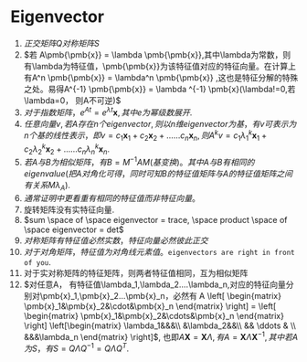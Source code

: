 ﻿# Eigenvector
1. $正交矩阵Q 对称矩阵S$
2. $若 A\pmb{\pmb{x}} = \lambda \pmb{\pmb{x}},其中\lambda为常数，则有\lambda为特征值，\pmb{\pmb{x}}为该特征值对应的特征向量。在计算上有A^n \pmb{\pmb{x}} = \lambda^n \pmb{\pmb{x}} ,这也是特征分解的特殊之处。易得A^{-1} \pmb{\pmb{x}} = \lambda ^{-1} \pmb{x}(\lambda!=0,若 \lambda=0， 则A不可逆)$
3. $对于指数矩阵，e^{At} = e^{\lambda t}\pmb{x}, 其中e为幂级数展开$.
4. $任意向量v,若A存在n个eigenvector,则以n维eigenvector为基，有v可表示为n个基的线性表示，即v = c_1\pmb{x}_1 + c_2\pmb{x}_2+……c_n\pmb{x}_n,则A^k v = c_1 \lambda_1^k \pmb{x}_1 + c_2 \lambda_2^k \pmb{x}_2+……c_n \lambda_n^k \pmb{x}_n$.
5. $若A与B为相似矩阵，有B=M^{-1}AM(基变换)。其中A与B有相同的eigenvalue(把A对角化可得，同时可知B的特征值矩阵与A的特征值矩阵之间有关系M\lambda_A)$.
6. $通常证明中更看重有相同的特征值而非特征向量。$
7. 旋转矩阵没有实特征向量.
8. $sum \space of \space eigenvector = trace, \space product \space of \space eigenvector = det$
9. $对称矩阵有特征值必然实数，特征向量必然彼此正交$
10. $对于对角矩阵，特征值为对角线元素值。$`eigenvectors are right in front of you`.
11. 对于实对称矩阵的特征矩阵，则两者特征值相同，互为相似矩阵
12. $对任意A， 有特征值\lambda_1,\lambda_2....\lambda_n,对应的特征向量分别对\pmb{x}_1,\pmb{x}_2...\pmb{x}_n，必然有
A
\left[
    \begin{matrix}
    \pmb{x}_1&\pmb{x}_2&\cdot&\pmb{x}_n 
\end{matrix}
\right] = 
\left[
    \begin{matrix}
    \pmb{x}_1&\pmb{x}_2&\cdots&\pmb{x}_n 
\end{matrix}
\right]
\left[\begin{matrix}
    \lambda_1&&&\\
    &\lambda_2&&\\
    && \ddots & \\
    &&&\lambda_n     
\end{matrix}
\right]$,
也即$A\pmb{X}=\pmb{X}\Lambda,有A= \pmb{X}\Lambda \pmb{X}^{-1},其中若A为S，有S= Q\Lambda Q^{-1} = Q\Lambda Q^T.$
